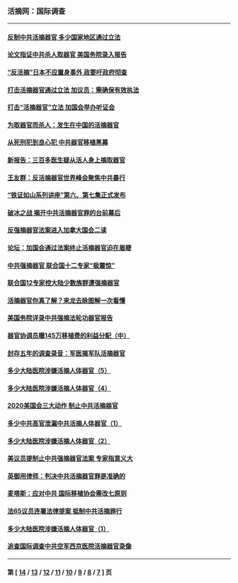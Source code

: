 ### 活摘网：国际调查
---
#### [反制中共活摘器官 多少国家地区通过立法](../../pages/nf5947/n14009863.md?07010430) 
#### [论文指证中共杀人取器官 美国务院录入报告](../../pages/nf5947/n13999890.md?07010430) 
#### [“反活摘”日本不应置身事外 政要吁政府彻查](../../pages/nf5947/n13971188.md?07010430) 
#### [打击活摘器官通过立法 加议员：需确保有效执法](../../pages/nf5947/n13886356.md?07010430) 
#### [打击“活摘器官”立法 加国会举办听证会](../../pages/nf5947/n13869362.md?07010430) 
#### [为取器官而杀人：发生在中国的活摘器官](../../pages/nf5947/n13794731.md?07010430) 
#### [从死刑犯到良心犯 中共器官移植黑幕](../../pages/nf5947/n13764669.md?07010430) 
#### [新报告：三百多医生疑从活人身上摘取器官](../../pages/nf5947/n13703044.md?07010430) 
#### [王友群：反活摘器官世界峰会聚焦中共暴行](../../pages/nf5947/n13250738.md?07010430) 
#### [“铁证如山系列讲座”第六、第七集正式发布](../../pages/nf5947/n13106287.md?07010430) 
#### [破冰之战 揭开中共活摘器官罪的台前幕后](../../pages/nf5947/n13082457.md?07010430) 
#### [反强摘器官法案进入加拿大国会二读](../../pages/nf5947/n13033450.md?07010430) 
#### [论坛：加国会通过法案终止活摘器官迫在眉睫](../../pages/nf5947/n13029839.md?07010430) 
#### [中共强摘器官 联合国十二专家“极震惊”](../../pages/nf5947/n13024313.md?07010430) 
#### [联合国12专家控大陆少数族群遭强摘器官](../../pages/nf5947/n13023877.md?07010430) 
#### [活摘器官你真了解？来龙去脉图解一次看懂](../../pages/nf5947/n13013820.md?07010430) 
#### [美国务院详录中共强摘法轮功器官报告](../../pages/nf5947/n12944519.md?07010430) 
#### [器官协调员曝145万移植费的利益分配（中）](../../pages/nf5947/n12894547.md?07010430) 
#### [封存五年的调查录音：军医揭军队活摘器官](../../pages/nf5947/n12798692.md?07010430) 
#### [多少大陆医院涉嫌活摘人体器官（5）](../../pages/nf5947/n12768383.md?07010430) 
#### [多少大陆医院涉嫌活摘人体器官（4）](../../pages/nf5947/n12664434.md?07010430) 
#### [2020美国会三大动作 制止中共活摘器官](../../pages/nf5947/n12682004.md?07010430) 
#### [多少中共高官泄漏中共活摘人体器官（1）](../../pages/nf5947/n12671234.md?07010430) 
#### [多少大陆医院涉嫌活摘人体器官（2）](../../pages/nf5947/n12655589.md?07010430) 
#### [美议员提制止中共强摘器官法案 专家指意义大](../../pages/nf5947/n12630561.md?07010430) 
#### [英御用律师：判决中共活摘器官罪是准确的](../../pages/nf5947/n12580740.md?07010430) 
#### [麦塔斯：应对中共 国际移植协会需改七原则](../../pages/nf5947/n12514711.md?07010430) 
#### [法65议员连署法律提案 抵制中共活摘罪行](../../pages/nf5947/n12437047.md?07010430) 
#### [多少大陆医院涉嫌活摘人体器官（1）](../../pages/nf5947/n12414284.md?07010430) 
#### [追查国际调查中共空军西京医院活摘器官录像](../../pages/nf5947/n12348837.md?07010430) 

---
#### 第 [ [14](./14.md?07010430) / [13](./13.md?07010430) / [12](./12.md?07010430) / [11](./11.md?07010430) / [10](./10.md?07010430) / [9](./9.md?07010430) / [8](./8.md?07010430) / [7](./7.md?07010430) ] 页
